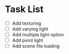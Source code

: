 # Task List
- [ ] Add texturing
- [ ] Add varying light
- [ ] Add multiple light option
- [ ] Add point light
- [ ] Add scene file loading
